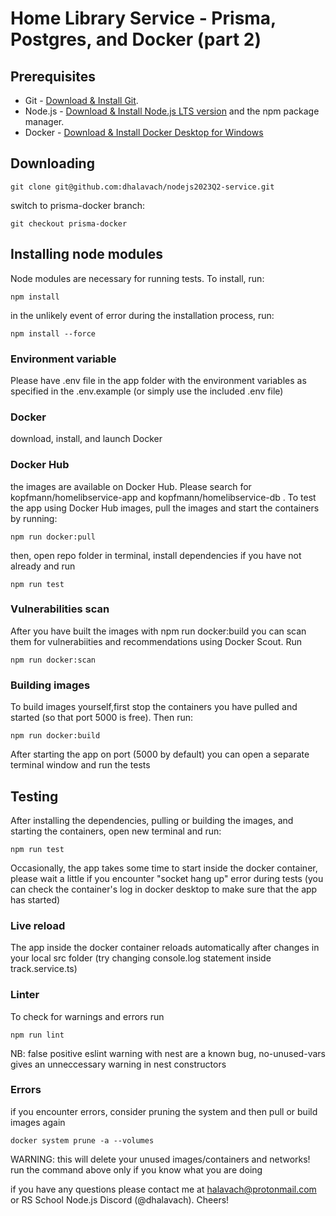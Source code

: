 # Home Library Service - Prisma, Postgres, and Docker (part 2)

## Prerequisites

- Git - [Download & Install Git](https://git-scm.com/downloads).
- Node.js - [Download & Install Node.js LTS version](https://nodejs.org/en/download/) and the npm package manager.
- Docker - [Download & Install Docker Desktop for Windows](https://docs.docker.com/desktop/install/windows-install/)

## Downloading

```
git clone git@github.com:dhalavach/nodejs2023Q2-service.git
```

switch to prisma-docker branch:

```
git checkout prisma-docker
```

## Installing node modules

Node modules are necessary for running tests. To install, run:

```
npm install
```

in the unlikely event of error during the installation process, run:

```
npm install --force
```

### Environment variable

Please have .env file in the app folder with the environment variables as specified in the .env.example (or simply use the included .env file)

### Docker

download, install, and launch Docker

### Docker Hub

the images are available on Docker Hub. Please search for kopfmann/homelibservice-app and kopfmann/homelibservice-db . To test the app using Docker Hub images, pull the images and start the containers by running:

```
npm run docker:pull
```

then, open repo folder in terminal, install dependencies if you have not already and run

```
npm run test
```

### Vulnerabilities scan

After you have built the images with npm run docker:build
you can scan them for vulnerabiities and recommendations using Docker Scout. Run

```
npm run docker:scan
```

### Building images

To build images yourself,first stop the containers you have pulled and started (so that port 5000 is free). Then run:

```
npm run docker:build

```

After starting the app on port (5000 by default) you can open a separate terminal window and run the tests

## Testing

After installing the dependencies, pulling or building the images, and starting the containers, open new terminal and run:

```
npm run test
```

Occasionally, the app takes some time to start inside the docker container, please wait a little if you encounter "socket hang up" error during tests (you can check the container's log in docker desktop to make sure that the app has started)

### Live reload

The app inside the docker container reloads automatically after changes in your local src folder (try changing console.log statement inside track.service.ts)

### Linter

To check for warnings and errors run

```
npm run lint
```

NB: false positive eslint warning with nest are a known bug, no-unused-vars gives an unneccessary warning in nest constructors

### Errors

if you encounter errors, consider pruning the system and then pull or build images again

```
docker system prune -a --volumes
```

WARNING: this will delete your unused images/containers and networks! run the command above only if you know what you are doing

if you have any questions please contact me at halavach@protonmail.com or RS School Node.js Discord (@dhalavach). Cheers!
